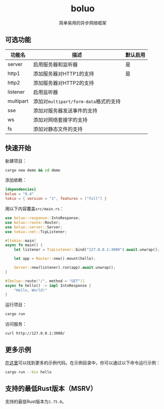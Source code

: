 <h1 align="center">
    boluo
</h1>

<p align="center">
    简单易用的异步网络框架
</p>

## 可选功能

| 功能名    | 描述                                  | 默认启用 |
| --------- | ------------------------------------- | -------- |
| server    | 启用服务器和监听器                    | 是       |
| http1     | 添加服务器对HTTP1的支持               | 是       |
| http2     | 添加服务器对HTTP2的支持               |          |
| listener  | 启用监听器                            |          |
| multipart | 添加对`multipart/form-data`格式的支持 |          |
| sse       | 添加对服务器发送事件的支持            |          |
| ws        | 添加对网络套接字的支持                |          |
| fs        | 添加对静态文件的支持                  |          |

## 快速开始

新建项目：

```bash
cargo new demo && cd demo
```

添加依赖：

```toml
[dependencies]
boluo = "0.4"
tokio = { version = "1", features = ["full"] }
```

用以下内容覆盖`src/main.rs`：

```rust
use boluo::response::IntoResponse;
use boluo::route::Router;
use boluo::server::Server;
use tokio::net::TcpListener;

#[tokio::main]
async fn main() {
    let listener = TcpListener::bind("127.0.0.1:3000").await.unwrap();

    let app = Router::new().mount(hello);

    Server::new(listener).run(app).await.unwrap();
}

#[boluo::route("/", method = "GET")]
async fn hello() -> impl IntoResponse {
    "Hello, World!"
}
```

运行项目：

```bash
cargo run
```

访问服务：

```bash
curl http://127.0.0.1:3000/
```

## 更多示例

[在这里](../examples/)可以找到更多的示例代码。在示例目录中，你可以通过以下命令运行示例：

```bash
cargo run --bin hello
```

## 支持的最低Rust版本（MSRV）

支持的最低Rust版本为`1.75.0`。
